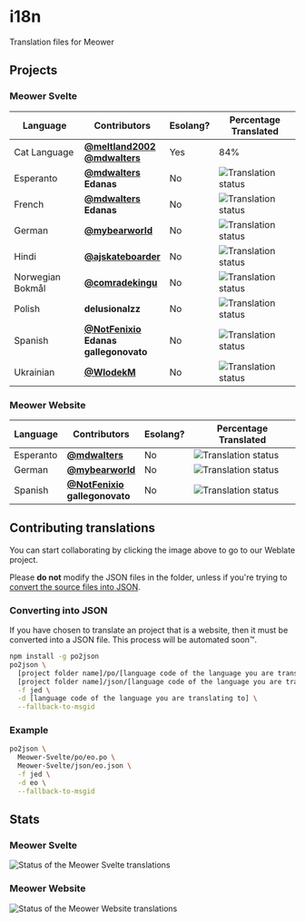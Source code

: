 # i18n

Translation files for Meower

## Projects

### Meower Svelte

<table>
    <thead>
        <tr>
          <th>Language</th>
          <th>Contributors</th>
          <th>Esolang?</th>
          <th>Percentage Translated</th>
        </tr>
    </thead>
    <tbody>
        <tr>
            <td>Cat Language</td>
            <td>
                <b><a href="https://github.com/meltland2002">@meltland2002</a></b>
                <br>
                <b><a href="https://github.com/mdwalters">@mdwalters</a></b>
            </td>
            <td>Yes</td>
            <td>84%</td>
        </tr>
        <tr>
            <td>Esperanto</td>
            <td>
                <b><a href="https://github.com/mdwalters">@mdwalters</a></b>
                <br>
                <b>Edanas</b>
            </td>
            <td>No</td>
            <td><img src="https://hosted.weblate.org/widget/meower/svelte/eo/svg-badge.svg" alt="Translation status"></td>
        </tr>
        <tr>
            <td>French</td>
            <td>
                <b><a href="https://github.com/mdwalters">@mdwalters</a></b>
                <br>
                <b>Edanas</b>
            </td>
            <td>No</td>
            <td><img src="https://hosted.weblate.org/widget/meower/svelte/fr/svg-badge.svg" alt="Translation status"></td>
        </tr>
        <tr>
            <td>German</td>
            <td>
                <b><a href="https://github.com/mybearworld">@mybearworld</a></b>
            </td>
            <td>No</td>
            <td><img src="https://hosted.weblate.org/widget/meower/svelte/de/svg-badge.svg" alt="Translation status"></td>
        </tr>
        <tr>
            <td>Hindi</td>
            <td>
                <b><a href="https://github.com/ajskateboarder">@ajskateboarder</a></b>   
            </td>
            <td>No</td>
            <td><img src="https://hosted.weblate.org/widget/meower/svelte/hi/svg-badge.svg" alt="Translation status"></td>
        </tr>
        <tr>
            <td>Norwegian Bokmål</td>
            <td>
                <b><a href="https://github.com/comradekingu">@comradekingu</a></b>   
            </td>
            <td>No</td>
            <td><img src="https://hosted.weblate.org/widget/meower/svelte/nb_NO/svg-badge.svg" alt="Translation status"></td>
        </tr>
        <tr>
            <td>Polish</td>
            <td>
                <b>delusionalzz</b>   
            </td>
            <td>No</td>
            <td><img src="https://hosted.weblate.org/widget/meower/svelte/pl/svg-badge.svg" alt="Translation status"></td>
        </tr>
        <tr>
            <td>Spanish</td>
            <td>
                <b><a href="https://github.com/NotFenixio">@NotFenixio</a></b>
                <br>
                <b>Edanas</b>
                <br>
                <b>gallegonovato</b>
            </td>
            <td>No</td>
            <td><img src="https://hosted.weblate.org/widget/meower/svelte/es/svg-badge.svg" alt="Translation status"></td>
        </tr>
        <tr>
            <td>Ukrainian</td>
            <td>
                <b><a href="https://github.com/WlodekM">@WlodekM</a></b>
            </td>
            <td>No</td>
            <td><img src="https://hosted.weblate.org/widget/meower/svelte/uk/svg-badge.svg" alt="Translation status"></td>
        </tr>
    </tbody>
</table>

### Meower Website

<table>
    <thead>
        <tr>
          <th>Language</th>
          <th>Contributors</th>
          <th>Esolang?</th>
          <th>Percentage Translated</th>
        </tr>
    </thead>
    <tbody>
        <tr>
            <td>Esperanto</td>
            <td>
                <b><a href="https://github.com/mdwalters">@mdwalters</a></b>
            </td>
            <td>No</td>
            <td><img src="https://hosted.weblate.org/widget/meower/website/eo/svg-badge.svg" alt="Translation status"></td>
        </tr>
        <tr>
            <td>German</td>
            <td>
                <b><a href="https://github.com/mybearworld">@mybearworld</a></b>
            </td>
            <td>No</td>
            <td><img src="https://hosted.weblate.org/widget/meower/website/de/svg-badge.svg" alt="Translation status"></td>
        </tr>
        <tr>
            <td>Spanish</td>
            <td>
                <b><a href="https://github.com/NotFenixio">@NotFenixio</a></b>
                <br>
                <b>gallegonovato</b>
            </td>
            <td>No</td>
            <td><img src="https://hosted.weblate.org/widget/meower/website/es/svg-badge.svg" alt="Translation status"></td>
        </tr>
    </tbody>
</table>

## Contributing translations

You can start collaborating by clicking the image above to go to our Weblate project.

Please **do not** modify the JSON files in the folder, unless if you're trying to [convert the source files into JSON](#converting-into-json).

### Converting into JSON

If you have chosen to translate an project that is a website, then it must be converted into a JSON file. This process will be automated soon™.
```sh
npm install -g po2json
po2json \
  [project folder name]/po/[language code of the language you are translating to].po \
  [project folder name]/json/[language code of the language you are translating to].json \
  -f jed \
  -d [language code of the language you are translating to] \
  --fallback-to-msgid
```

### Example

```sh
po2json \
  Meower-Svelte/po/eo.po \
  Meower-Svelte/json/eo.json \
  -f jed \
  -d eo \
  --fallback-to-msgid
```

## Stats

### Meower Svelte

![Status of the Meower Svelte translations](https://hosted.weblate.org/widget/meower/svelte/multi-auto.svg)

### Meower Website

![Status of the Meower Website translations](https://hosted.weblate.org/widget/meower/website/multi-auto.svg)
